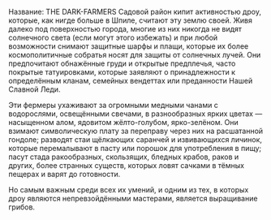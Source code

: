 Название: THE DARK-FARMERS
Садовой район кипит активностью дроу, которые, как нигде больше в Шпиле, считают эту землю своей. Живя далеко под поверхностью города, многие из них никогда не видят солнечного света (если могут этого избежать) и при любой возможности снимают защитные шарфы и плащи, которые их более космополитичные собратья носят для защиты от солнечных лучей. Они предпочитают обнажённые груди и открытые предплечья, часто покрытые татуировками, которые заявляют о принадлежности к определённым кланам, семейных вендеттах или преданности Нашей Славной Леди.

Эти фермеры ухаживают за огромными медными чанами с водорослями, освещёнными свечами, в разнообразных ярких цветах — насыщенном алом, ядовитом жёлто-голубом, ярко-зелёном. Они взимают символическую плату за переправу через них на расшатанной гондоле; разводят стаи щёлкающих саранчей и извивающихся личинок, которые перемалывают в пасту или порошок для употребления в пищу; пасут стада ракообразных, скользящих, бледных крабов, раков и других, более странных существ, которых ловят сачками в тёмных пещерах и варят до готовности.

Но самым важным среди всех их умений, и одним из тех, в которых дроу являются непревзойдёнными мастерами, является выращивание грибов.